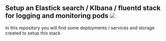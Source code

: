 Setup an Elastick search / KIbana / fluentd stack for logging and monitoring pods
![](/images/cover-1.png)
---------------------------------------------------------------------------------
In this repository you will find some deployments / services and storage created to setup this stack

